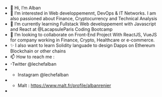 - 👋 Hi, I’m Alban
- 👀 I’m interested in Web developpemennt, DevOps & IT Networks. I am also passioned about Finance, Cryptocurrency and Technical Analysis
- 🌱 I’m currently learning Fullstack Web developpement with Javascript and React at @LacapsuleParis Coding Bootcamp
- 💞️ I’m looking to collaborate on Front-End Project With ReactJS, VueJS for company working in Finance, Crypto, Healthcare or e-commerce. 
- ✨ I also want to learn Solidity languade to design Dapps on Ethereum Blockchain or other chains
- 📫 How to reach me : 
- -Twitter @lechefalban
- - Instagram @lechefalban
- - Malt : https://www.malt.fr/profile/albanrenier 
- 

<!---

--->
